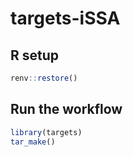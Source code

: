 
# targets-iSSA

## R setup

``` r
renv::restore()
```

## Run the workflow

``` r
library(targets)
tar_make()
```
